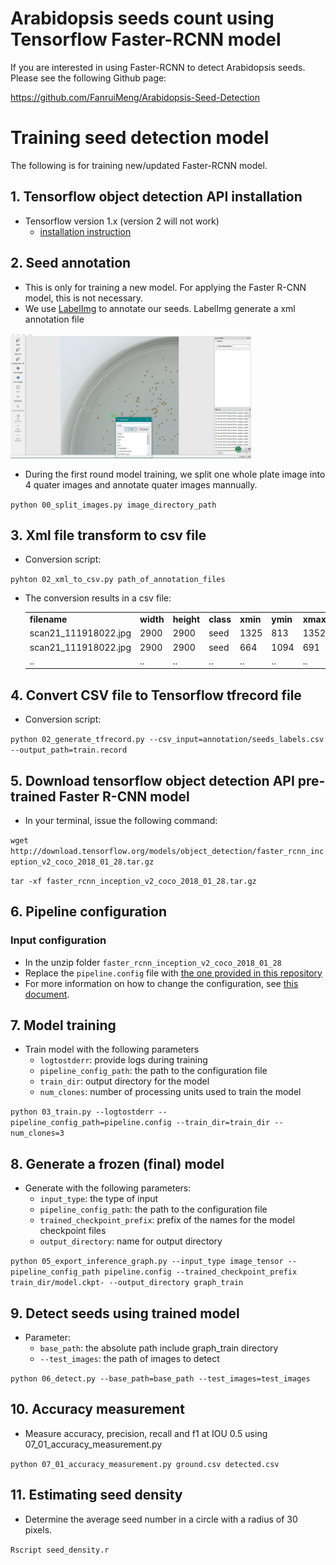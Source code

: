 # Arabidopsis seeds count using Tensorflow Faster-RCNN model

If you are interested in using Faster-RCNN to detect Arabidopsis seeds. Please see the following Github page:

https://github.com/FanruiMeng/Arabidopsis-Seed-Detection

# Training seed detection model

The following is for training new/updated Faster-RCNN model.

## 1. Tensorflow object detection API installation

* Tensorflow version 1.x (version 2 will not work)
  * [installation instruction](https://github.com/tensorflow/models/tree/master/research/object_detection)

## 2. Seed annotation

* This is only for training a new model. For applying the Faster R-CNN model, this is not necessary.
* We use [LabelImg](https://github.com/tzutalin/labelImg) to annotate our seeds. LabelImg generate a xml annotation file

<img src="https://github.com/FanruiMeng/Arabidopsis_seed_count/blob/master/Images/seeds_annotation.png?raw=true"  alt="Seed annotation" height="200"/>

* During the first round model training, we split one whole plate image into 4 quater images and annotate quater images mannually.
  
`python 00_split_images.py image_directory_path`
  
## 3. Xml file transform to csv file

* Conversion script: 

`pyhton 02_xml_to_csv.py path_of_annotation_files`
  
* The conversion results in a csv file:

  <table>
  <tr><td><b>filename</b></td> <td><b>width</b></td> <td><b>height</b></td> <td><b>class</b></td> <td><b>xmin</b></td><td><b>ymin</b></td><td><b>xmax</b></td><td><b>ymax</b></td></tr>
  <tr><td>scan21_111918022.jpg</td> <td>2900</td> <td>2900</td> <td>seed</td> <td>1325</td><td>813</td><td>1352</td><td>837</td></tr>
  <tr><td>scan21_111918022.jpg</td> <td>2900</td> <td>2900</td> <td>seed</td> <td>664</td><td>1094</td><td>691</td><td>1116</td></tr>
  <tr><td>..</td> <td>..</td> <td>..</td> <td>..</td> <td>..</td><td>..</td><td>..</td><td>..</td></tr>
  </table>
  
## 4. Convert CSV file to Tensorflow tfrecord file

* Conversion script: 

`python 02_generate_tfrecord.py --csv_input=annotation/seeds_labels.csv --output_path=train.record`

## 5. Download tensorflow object detection API pre-trained Faster R-CNN model

* In your terminal, issue the following command:

`wget http://download.tensorflow.org/models/object_detection/faster_rcnn_inception_v2_coco_2018_01_28.tar.gz`

`tar -xf faster_rcnn_inception_v2_coco_2018_01_28.tar.gz`

## 6. Pipeline configuration

### Input configuration

* In the unzip folder `faster_rcnn_inception_v2_coco_2018_01_28`
* Replace the `pipeline.config` file with [the one provided in this repository](https://github.com/ShiuLab/Manuscript_Code/blob/master/2020_Arabidopsis_seed_count/pipeline.config)
* For more information on how to change the configuration, see [this document](https://github.com/tensorflow/models/blob/master/research/object_detection/g3doc/configuring_jobs.md).

## 7. Model training

* Train model with the following parameters
  * `logtostderr`: provide logs during training
  * `pipeline_config_path`: the path to the configuration file
  * `train_dir`: output directory for the model
  * `num_clones`: number of processing units used to train the model

`python 03_train.py --logtostderr --pipeline_config_path=pipeline.config --train_dir=train_dir --num_clones=3`

## 8. Generate a frozen (final) model

* Generate with the following parameters:
  * `input_type`: the type of input
  * `pipeline_config_path`: the path to the configuration file
  * `trained_checkpoint_prefix`: prefix of the names for the model checkpoint files
  * `output_directory`: name for output directory

`python 05_export_inference_graph.py --input_type image_tensor --pipeline_config_path pipeline.config --trained_checkpoint_prefix train_dir/model.ckpt- --output_directory graph_train`

## 9. Detect seeds using trained model

* Parameter: 
  * `base_path`: the absolute path include graph_train directory
  * `--test_images`: the path of images to detect
  
`python 06_detect.py --base_path=base_path --test_images=test_images`

## 10. Accuracy measurement

* Measure accuracy, precision, recall and f1 at IOU 0.5 using 07_01_accuracy_measurement.py <br>

`python 07_01_accuracy_measurement.py ground.csv detected.csv`

## 11. Estimating seed density

* Determine the average seed number in a circle with a radius of 30 pixels.

`Rscript seed_density.r`
